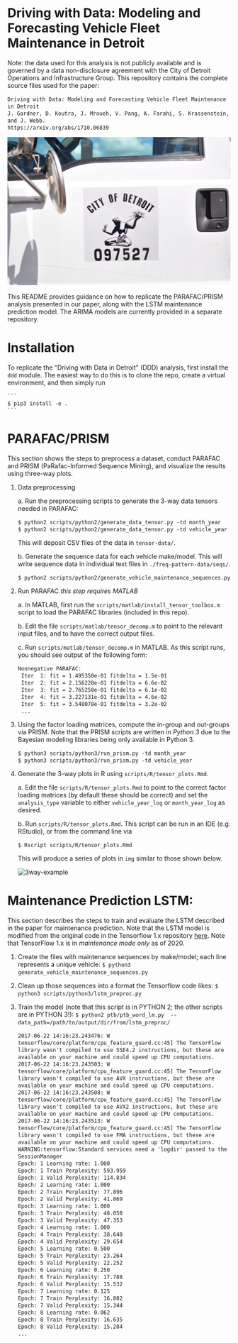 # Driving with Data: Modeling and Forecasting Vehicle Fleet Maintenance in Detroit

Note: the data used for this analysis is not publicly available and is governed by a data non-disclosure agreement with the City of Detroit Operations and Infrastructure Group. This repository contains the complete source files used for the paper:

```
Driving with Data: Modeling and Forecasting Vehicle Fleet Maintenance in Detroit
J. Gardner, D. Koutra, J. Mroueh, V. Pang, A. Farahi, S. Krassenstein, and J. Webb.
https://arxiv.org/abs/1710.06839
```

![Detroit](img/readme/thumb_DSC_0437_1024.jpg)

This README provides guidance on how to replicate the PARAFAC/PRISM analysis presented in our paper, along with the LSTM maintenance prediction model. The ARIMA models are currently provided in a separate repository.

# Installation

To replicate the "Driving with Data in Detroit" (DDD) analysis, first install the `ddd` module. The easiest way to do this is to clone the repo, create a virtual environment, and then simply run

    ``` 
    $ pip3 install -e .
    ```

# PARAFAC/PRISM

This section shows the steps to preprocess a dataset, conduct PARAFAC and PRISM (PaRafac-Informed Sequence Mining), and visualize the results using three-way plots.

1. Data preprocessing

    a. Run the preprocessing scripts to generate the 3-way data tensors needed in PARAFAC:

    ``` 
    $ python2 scripts/python2/generate_data_tensor.py -td month_year
    $ python2 scripts/python2/generate_data_tensor.py -td vehicle_year
    ```
    This will deposit CSV files of the data in `tensor-data/`.
    
    b. Generate the sequence data for each vehicle make/model. This will write sequence data in individual text files in `./freq-pattern-data/seqs/`.
    
    ``` 
    $ python2 scripts/python2/generate_vehicle_maintenance_sequences.py
    ```

2. Run PARAFAC *this step requires MATLAB*

    a. In MATLAB, first run the `scripts/matlab/install_tensor_toolbox.m` script to load the PARAFAC libraries (included in this repo).
    
    b. Edit the file `scripts/matlab/tensor_decomp.m` to point to the relevant input files, and to have the correct output files. 
    
    c. Run `scripts/matlab/tensor_decomp.m` in MATLAB. As this script runs, you should see output of the following form:
    
    ``` 
    Nonnegative PARAFAC:
     Iter  1: fit = 1.495350e-01 fitdelta = 1.5e-01
     Iter  2: fit = 2.156228e-01 fitdelta = 6.6e-02
     Iter  3: fit = 2.765258e-01 fitdelta = 6.1e-02
     Iter  4: fit = 3.227131e-01 fitdelta = 4.6e-02
     Iter  5: fit = 3.548078e-01 fitdelta = 3.2e-02
     ... 
   ```

3. Using the factor loading matrices, compute the in-group and out-groups via PRISM. Note that the PRISM scripts are written in *Python 3* due to the Bayesian modeling libraries being only available in Python 3.

    ``` 
    $ python3 scripts/python3/run_prism.py -td month_year
   $ python3 scripts/python3/run_prism.py -td vehicle_year
    ```


4. Generate the 3-way plots in R using `scripts/R/tensor_plots.Rmd`. 

    a. Edit the file `scripts/R/tensor_plots.Rmd` to point to the correct factor loading matrices (by default these should be correct) and set the `analysis_type` variable to either `vehicle_year_log` or `month_year_log` as desired.
    
    b. Run `scripts/R/tensor_plots.Rmd`. This script can be run in an IDE (e.g. RStudio), or from the command line via
    
    ```
    $ Rscript scripts/R/tensor_plots.Rmd
    ```
    This will produce a series of plots in `img` similar to those shown below.
    
    ![3way-example](img/readme/3way_monthyear_example.png)

# Maintenance Prediction LSTM:

This section describes the steps to train and evaluate the LSTM described in the paper for maintenance prediction. Note that the LSTM model is modified from the original code in the Tensorflow 1.x repository [here](https://github.com/tensorflow/docs/blob/master/site/en/r1/tutorials/sequences/recurrent.md). Note that TensorFlow 1.x is in *maintenance mode only* as of 2020.

1. Create the files with maintenance sequences by make/model; each line represents a unique vehicle:
```$ python3 generate_vehicle_maintenance_sequences.py```

2. Clean up those sequences into a format the Tensorflow code likes:
```$ python3 scripts/python3/lstm_preproc.py ```

3. Train the model (note that this script is in PYTHON 2; the other scripts are in PYTHON 3!):
```$ python2 ptb/ptb_word_lm.py  --data_path=/path/to/output/dir/from/lstm_preproc/ ```

    ```
    2017-06-22 14:16:23.243476: W tensorflow/core/platform/cpu_feature_guard.cc:45] The TensorFlow library wasn't compiled to use SSE4.2 instructions, but these are available on your machine and could speed up CPU computations.
    2017-06-22 14:16:23.243503: W tensorflow/core/platform/cpu_feature_guard.cc:45] The TensorFlow library wasn't compiled to use AVX instructions, but these are available on your machine and could speed up CPU computations.
    2017-06-22 14:16:23.243508: W tensorflow/core/platform/cpu_feature_guard.cc:45] The TensorFlow library wasn't compiled to use AVX2 instructions, but these are available on your machine and could speed up CPU computations.
    2017-06-22 14:16:23.243513: W tensorflow/core/platform/cpu_feature_guard.cc:45] The TensorFlow library wasn't compiled to use FMA instructions, but these are available on your machine and could speed up CPU computations.
    WARNING:tensorflow:Standard services need a 'logdir' passed to the SessionManager
    Epoch: 1 Learning rate: 1.000
    Epoch: 1 Train Perplexity: 593.959
    Epoch: 1 Valid Perplexity: 114.834
    Epoch: 2 Learning rate: 1.000
    Epoch: 2 Train Perplexity: 77.896
    Epoch: 2 Valid Perplexity: 41.869
    Epoch: 3 Learning rate: 1.000
    Epoch: 3 Train Perplexity: 48.058
    Epoch: 3 Valid Perplexity: 47.353
    Epoch: 4 Learning rate: 1.000
    Epoch: 4 Train Perplexity: 38.648
    Epoch: 4 Valid Perplexity: 29.654
    Epoch: 5 Learning rate: 0.500
    Epoch: 5 Train Perplexity: 23.264
    Epoch: 5 Valid Perplexity: 22.252
    Epoch: 6 Learning rate: 0.250
    Epoch: 6 Train Perplexity: 17.788
    Epoch: 6 Valid Perplexity: 15.532
    Epoch: 7 Learning rate: 0.125
    Epoch: 7 Train Perplexity: 16.802
    Epoch: 7 Valid Perplexity: 15.344
    Epoch: 8 Learning rate: 0.062
    Epoch: 8 Train Perplexity: 16.635
    Epoch: 8 Valid Perplexity: 15.284
    ...
    ```
